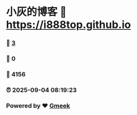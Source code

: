 # 小灰的博客 :link: https://i888top.github.io 
### :page_facing_up: [3](https://i888top.github.io/tag.html) 
### :speech_balloon: 0 
### :hibiscus: 4156 
### :alarm_clock: 2025-09-04 08:19:23 
### Powered by :heart: [Gmeek](https://github.com/Meekdai/Gmeek)
